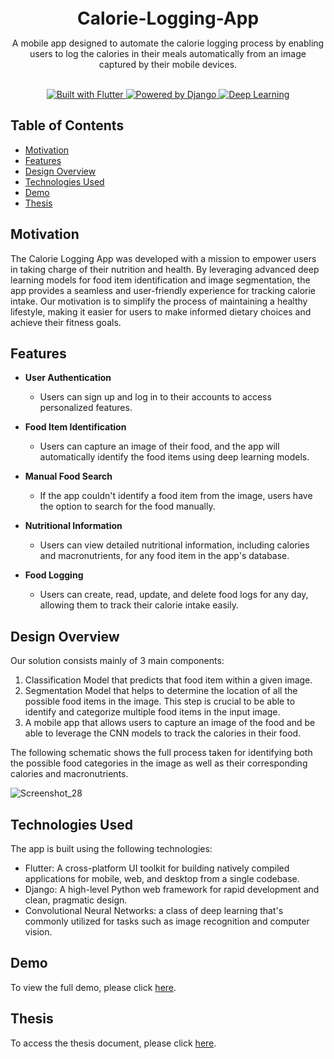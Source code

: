 <br>
<br>
<h1 style="margin-bottom:0; margin-top:50;" align="center">Calorie-Logging-App</h1>

<p  align="center">A mobile app designed to automate the calorie logging process by enabling users to log the calories in their meals automatically from an image captured by their mobile devices.</p>

<br>


<div align="center"">
<a href="https://flutter.dev/" target="_blank">
    <img src="https://img.shields.io/badge/Flutter-blue?style=for-the-badge&logo=flutter&logoColor=white" alt="Built with Flutter">
  </a>
  <a href="https://www.djangoproject.com/" target="_blank">
    <img src="https://img.shields.io/badge/Python%20Django-0C4B33?style=for-the-badge&logo=django&logoColor=white" alt="Powered by Django">
  </a>
  <a href="https://en.wikipedia.org/wiki/Convolutional_neural_network" target="_blank">
    <img src="https://img.shields.io/badge/Deep%20Learning-orange?style=for-the-badge&logo=cnn&logoColor=white" alt="Deep Learning">
  </a>
</div>


## Table of Contents

- [Motivation](#motivation)
- [Features](#features)
- [Design Overview](#design-overview)
- [Technologies Used](#technologies-used)
- [Demo](#demo)
- [Thesis](#thesis)

## Motivation

The Calorie Logging App was developed with a mission to empower users in taking charge of their nutrition and health. By leveraging advanced deep learning models for food item identification and image segmentation, the app provides a seamless and user-friendly experience for tracking calorie intake. Our motivation is to simplify the process of maintaining a healthy lifestyle, making it easier for users to make informed dietary choices and achieve their fitness goals. 

## Features

- **User Authentication**
  - Users can sign up and log in to their accounts to access personalized features.

- **Food Item Identification**
  - Users can capture an image of their food, and the app will automatically identify the food items using deep learning models.

- **Manual Food Search**
  - If the app couldn't identify a food item from the image, users have the option to search for the food manually.

- **Nutritional Information**
  - Users can view detailed nutritional information, including calories and macronutrients, for any food item in the app's database.

- **Food Logging**
  - Users can create, read, update, and delete food logs for any day, allowing them to track their calorie intake easily.

## Design Overview
Our solution consists mainly of 3 main components:

1. Classification Model that predicts that food item within a given image.
2. Segmentation Model that helps to determine the location of all the possible food items in the image. This step is crucial to be able to identify and categorize multiple food items in the input image.
3. A mobile app that allows users to capture an image of the food and be able to leverage the CNN models to track the calories in their food.

The following schematic shows the full process taken for identifying both the possible food categories in the image as well as their corresponding calories and macronutrients.

![Screenshot_28](https://github.com/AWahba1/Calorie-Logging-App/assets/87873253/3fad072a-d121-48d0-9dab-2602d7b3c60b)



## Technologies Used

The app is built using the following technologies:

- Flutter: A cross-platform UI toolkit for building natively compiled applications for mobile, web, and desktop from a single codebase.
- Django: A high-level Python web framework for rapid development and clean, pragmatic design.
- Convolutional Neural Networks: a class of deep learning that's commonly utilized for tasks such as image recognition and computer vision.


## Demo

To view the full demo, please click [here](https://drive.google.com/file/d/1LAABnp87Q12hHtuluHlF7ckRTzJmuC9I/view?usp=sharing).

## Thesis
To access the thesis document, please click [here](https://drive.google.com/file/d/17XcDl33Y10mDkyID60HMMTfI7UBYS25G/view?usp=sharing).
